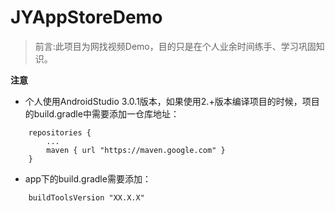 # JYAppStoreDemo
> 前言:此项目为网找视频Demo，目的只是在个人业余时间练手、学习巩固知识。

**注意**
* 个人使用AndroidStudio 3.0.1版本，如果使用2.+版本编译项目的时候，项目的build.gradle中需要添加一仓库地址：

```
    repositories {
        ...
        maven { url "https://maven.google.com" }
    }
```
* app下的build.gradle需要添加：

```
    buildToolsVersion "XX.X.X"
```
